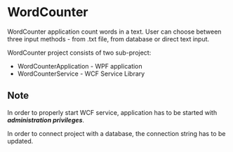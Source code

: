 # WordCounter
WordCounter application count words in a text. User can choose between three input methods - from .txt file, from database or direct text input.
 
WordCounter project consists of two sub-project:

 * WordCounterApplication - WPF application
 * WordCounterService - WCF Service Library



## Note
In order to properly start WCF service, application has to be started with ***administration privileges***.

In order to connect project with a database, the connection string has to be updated. 
